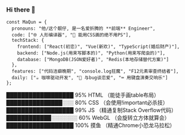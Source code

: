 ### Hi there 👋

```
const MaQun = {
  pronouns: "他/这个靓仔, 是一名爱折腾的 **前端** Engineer",
  code: ["🌐 人形编译器", "🦄 能用CSS画的绝不用PS"],
  techStack: {
    frontend: ["React(初恋)", "Vue(新欢)", "TypeScript(婚后财产)"],
    backend: ["Node.js(用来写脚本的)", "Python(用来写爬虫的)"],
    database: ["MongoDB(JSON爱好者)", "Redis(本地存储替代方案)"]
  },
  features: ["代码洁癖晚期", "console.log狂魔", "F12元素审查终结者"],
  daily: ["☕ 咖啡驱动开发", "🐛 与bug谈恋爱", "⌨️ 用键盘演奏交响乐"]
};

```

 ██████████████████ 95% HTML       （能徒手画table布局）
 ███████████████░░░ 80% CSS        （会使用!important必杀技）
 ██████████████████ 99% JS         （精通复制Stack Overflow代码）
 ████████████░░░░░░░ 60% WebGL     （会旋转立方体就算会）
 ██████████████████ 100% 摸鱼      （精通Chrome小恐龙马拉松）

